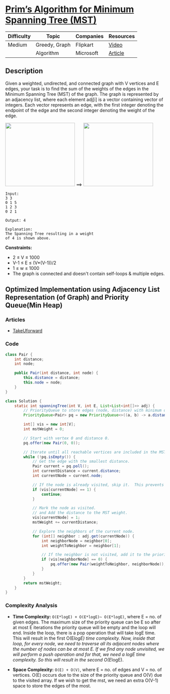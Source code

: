 # [Prim’s Algorithm for Minimum Spanning Tree (MST)](https://www.geeksforgeeks.org/problems/minimum-spanning-tree/1)

| Difficulty | Topic        | Companies           | Resources   |
| ---------- | ------------ | ------------------- | ----------- |
| Medium     | Greedy, Graph| Flipkart            | [Video](https://youtu.be/mJcZjjKzeqk)   |
|            | Algorithm    | Microsoft           | [Article](https://takeuforward.org/data-structure/prims-algorithm-minimum-spanning-tree-c-and-java-g-45/) |


## Description
Given a weighted, undirected, and connected graph with V vertices and E edges, your task is to find the sum of the weights of the edges in the Minimum Spanning Tree (MST) of the graph. The graph is represented by an adjacency list, where each element adj[i] is a vector containing vector of integers. Each vector represents an edge, with the first integer denoting the endpoint of the edge and the second integer denoting the weight of the edge.

<img src="https://media.geeksforgeeks.org/img-practice/prod/addEditProblem/700343/Web/Other/blobid1_1744376821.jpg" height=200 width=220> ==>
<img src="https://media.geeksforgeeks.org/img-practice/prod/addEditProblem/700343/Web/Other/blobid2_1744376854.jpg" height=200 width=220>

```
Input:
3 3
0 1 5
1 2 3
0 2 1
 
Output: 4

Explanation:
The Spanning Tree resulting in a weight
of 4 is shown above.
```

**Constraints:**
* 2 ≤ V ≤ 1000
* V-1 ≤ E ≤ (V*(V-1))/2
* 1 ≤ w ≤ 1000
* The graph is connected and doesn't contain self-loops & multiple edges.

## Optimized Implementation using Adjacency List Representation (of Graph) and Priority Queue(Min Heap)

### Articles
* <a href="https://takeuforward.org/data-structure/prims-algorithm-minimum-spanning-tree-c-and-java-g-45/" target="_blank">TakeUforward</a>

### Code
```java
class Pair {
    int distance;
    int node;

    public Pair(int distance, int node) {
        this.distance = distance;
        this.node = node;
    }
}

class Solution {
    static int spanningTree(int V, int E, List<List<int[]>> adj) {
        // PriorityQueue to store edges (node, distance) with minimum distance at the top.
        PriorityQueue<Pair> pq = new PriorityQueue<>((a, b) -> a.distance - b.distance);

        int[] vis = new int[V];
        int mstWeight = 0;

        // Start with vertex 0 and distance 0.
        pq.offer(new Pair(0, 0));

        // Iterate until all reachable vertices are included in the MST.
        while (!pq.isEmpty()) {
            // Get the edge with the smallest distance.
            Pair current = pq.poll();
            int currentDistance = current.distance;
            int currentNode = current.node;

            // If the node is already visited, skip it.  This prevents cycles.
            if (vis[currentNode] == 1) {
                continue;
            }

            // Mark the node as visited.
            // and Add the distance to the MST weight.
            vis[currentNode] = 1;
            mstWeight += currentDistance;

            // Explore the neighbors of the current node.
            for (int[] neighbor : adj.get(currentNode)) {
                int neighborNode = neighbor[0];
                int weightToNeighbor = neighbor[1];

                // If the neighbor is not visited, add it to the priority queue.
                if (vis[neighborNode] == 0) {
                    pq.offer(new Pair(weightToNeighbor, neighborNode));
                }
            }
        }
        return mstWeight;
    }
}
```

### Complexity Analysis

- **Time Complexity:** `O(E*logE) + O(E*logE)~ O(E*logE)`, where E = no. of given edges.
The maximum size of the priority queue can be E so after at most E iterations the priority queue will be empty and the loop will end. Inside the loop, there is a pop operation that will take logE time. This will result in the first O(E*logE) time complexity. Now, inside that loop, for every node, we need to traverse all its adjacent nodes where the number of nodes can be at most E. If we find any node unvisited, we will perform a push operation and for that, we need a logE time complexity. So this will result in the second O(E*logE). 

- **Space Complexity:** `O(E) + O(V)`, where E = no. of edges and V = no. of vertices. O(E) occurs due to the size of the priority queue and O(V) due to the visited array. If we wish to get the mst, we need an extra O(V-1) space to store the edges of the most.